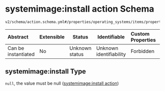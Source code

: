 # systemimage:install action Schema

```txt
v2/schema/action.schema.yml#/properties/operating_systems/items/properties/steps/items/properties/actions/items/oneOf/7/properties/systemimage:install
```




| Abstract            | Extensible | Status         | Identifiable            | Custom Properties | Additional Properties | Access Restrictions | Defined In                                                           |
| :------------------ | ---------- | -------------- | ----------------------- | :---------------- | --------------------- | ------------------- | -------------------------------------------------------------------- |
| Can be instantiated | No         | Unknown status | Unknown identifiability | Forbidden         | Forbidden             | none                | [device.schema.json\*](../device.schema.json "open original schema") |

## systemimage:install Type

`null`, the value must be null ([systemimage:install action](device-properties-operating-systems-operating-system-properties-steps-step-properties-group-step-action-oneof-systemimageinstall-action-properties-systemimageinstall-action.md))
